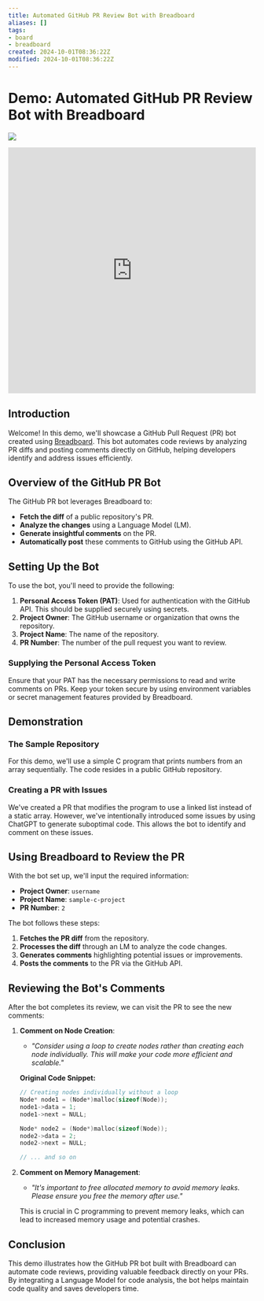 ```yaml
---
title: Automated GitHub PR Review Bot with Breadboard
aliases: []
tags:
- board
- breadboard
created: 2024-10-01T08:36:22Z
modified: 2024-10-01T08:36:22Z
---
```


# Demo: Automated GitHub PR Review Bot with Breadboard

![](https://youtu.be/Fmm_dn2bXcU)

<iframe src="https://breadboard-ai.web.app/?board=https://exadev.github.io/boards/breadboard-pr-bot.bgl.json&embed" style="width: 100%; height: 500px; border: 0;"></iframe>

## Introduction

Welcome! In this demo, we'll showcase a GitHub Pull Request (PR) bot created using [Breadboard](https://breadboard-ai.github.io/breadboard). This bot automates code reviews by analyzing PR diffs and posting comments directly on GitHub, helping developers identify and address issues efficiently.

## Overview of the GitHub PR Bot

The GitHub PR bot leverages Breadboard to:

- **Fetch the diff** of a public repository's PR.
- **Analyze the changes** using a Language Model (LM).
- **Generate insightful comments** on the PR.
- **Automatically post** these comments to GitHub using the GitHub API.

## Setting Up the Bot

To use the bot, you'll need to provide the following:

1. **Personal Access Token (PAT)**: Used for authentication with the GitHub API. This should be supplied securely using secrets.
2. **Project Owner**: The GitHub username or organization that owns the repository.
3. **Project Name**: The name of the repository.
4. **PR Number**: The number of the pull request you want to review.

### Supplying the Personal Access Token

Ensure that your PAT has the necessary permissions to read and write comments on PRs. Keep your token secure by using environment variables or secret management features provided by Breadboard.

## Demonstration

### The Sample Repository

For this demo, we'll use a simple C program that prints numbers from an array sequentially. The code resides in a public GitHub repository.

### Creating a PR with Issues

We've created a PR that modifies the program to use a linked list instead of a static array. However, we've intentionally introduced some issues by using ChatGPT to generate suboptimal code. This allows the bot to identify and comment on these issues.

## Using Breadboard to Review the PR

With the bot set up, we'll input the required information:

- **Project Owner**: `username`
- **Project Name**: `sample-c-project`
- **PR Number**: `2`

The bot follows these steps:

1. **Fetches the PR diff** from the repository.
2. **Processes the diff** through an LM to analyze the code changes.
3. **Generates comments** highlighting potential issues or improvements.
4. **Posts the comments** to the PR via the GitHub API.

## Reviewing the Bot's Comments

After the bot completes its review, we can visit the PR to see the new comments:

1. **Comment on Node Creation**:
   - *"Consider using a loop to create nodes rather than creating each node individually. This will make your code more efficient and scalable."*

   **Original Code Snippet:**

   ```c
   // Creating nodes individually without a loop
   Node* node1 = (Node*)malloc(sizeof(Node));
   node1->data = 1;
   node1->next = NULL;

   Node* node2 = (Node*)malloc(sizeof(Node));
   node2->data = 2;
   node2->next = NULL;

   // ... and so on
   ```

2. **Comment on Memory Management**:
   - *"It's important to free allocated memory to avoid memory leaks. Please ensure you free the memory after use."*

   This is crucial in C programming to prevent memory leaks, which can lead to increased memory usage and potential crashes.

## Conclusion

This demo illustrates how the GitHub PR bot built with Breadboard can automate code reviews, providing valuable feedback directly on your PRs. By integrating a Language Model for code analysis, the bot helps maintain code quality and saves developers time.
